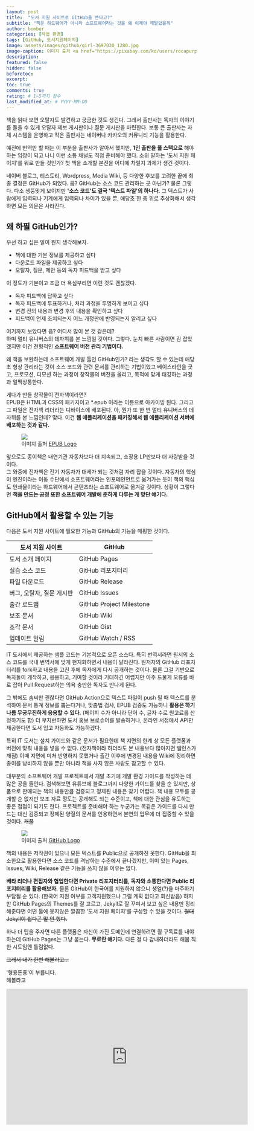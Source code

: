 ```yaml
---
layout: post
title:  "도서 지원 사이트로 GitHub을 쓴다고?"
subtitle: "책은 하드웨어가 아니라 소프트웨어라는 것을 왜 이제야 깨달았을까"
author: bomber
categories: [작업 환경]
tags: [GitHub, 도서지원페이지]
image: assets/images/github/girl-3697030_1280.jpg
image-caption: 이미지 출처 <a href="https://pixabay.com/ko/users/rocapurpura-1628072/?utm_source=link-attribution&amp;utm_medium=referral&amp;utm_campaign=image&amp;utm_content=3697030" target="_blank">Rocapurpura</a>
description: 
featured: false
hidden: false
beforetoc: 
excerpt: 
toc: true
comments: true
rating: # 1~5까지 점수
last_modified_at: # YYYY-MM-DD
---
```


책을 읽다 보면 오탈자도 발견하고 궁금한 것도 생긴다. 
그래서 출판사는 독자의 이야기를 들을 수 있게 오탈자 제보 게시판이나 질문 게시판을 마련한다. 
보통 큰 출판사는 자체 시스템을 운영하고 
작은 출판사는 네이버나 카카오의 커뮤니티 기능을 활용한다.

예전에 번역만 할 때는 이 부분을 출판사가 알아서 했지만, 
**1인 출판을 풀 스택으로** 해야 하는 입장이 되고 나니 이런 소통 채널도 직접 준비해야 했다. 
소위 말하는 '도서 지원 페이지'를 뭐로 만들 것인가? 
첫 책을 소개할 본진을 어디에 차릴지 과제가 생긴 것이다.

네이버 블로그, 티스토리, Wordpress, Media Wiki, 등 
다양한 후보를 고려한 끝에 최종 결정은 GitHub가 되었다. 
움? GitHub는 소스 코드 관리하는 곳 아닌가? 
물론 그렇다. 
다소 생뚱맞게 보이지만 **'소스 코드'도 결국 '텍스트 파일'의 하나다.**  그 텍스트가 사람에게 입력되나 기계에게 입력되나 차이가 있을 뿐, 애당초 한 층 위로 추상화해서 생각하면 모든 의문은 사라진다.    

## 왜 하필 GitHub인가?  

우선 하고 싶은 일이 뭔지 생각해보자. 

* 책에 대한 기본 정보를 제공하고 싶다
* 다운로드 파일을 제공하고 싶다
* 오탈자, 질문, 제안 등의 독자 피드백을 받고 싶다

이 정도가 기본이고 조금 더 욕심부리면 이런 것도 괜찮겠다.

* 독자 피드백에 답하고 싶다
* 독자 피드백에 투표하거나, 처리 과정을 투명하게 보이고 싶다
* 변경 전의 내용과 변경 후의 내용을 확인하고 싶다
* 피드백이 언제 조치되는지 어느 개정판에 반영되는지 알리고 싶다

여기까지 보았다면 음? 어디서 많이 본 것 같은데? <br/>
하며 멀티 유니버스의 데자뷔를 본 느낌일 것이다.
그렇다. 눈치 빠른 사람이면 감 잡았겠지만
이건 전형적인 **소프트웨어 버전 관리 기법이다.**

왜 책을 보완하는데 소프트웨어 개발 툴인 GitHub인가? 라는 생각도 할 수 있는데
애당초 형상 관리라는 것이 소스 코드와 관련 문서를 관리하는 기법이었고
베이스라인을 긋고, 프로모션, 디모션 하는 과정이 
창작물의 버전을 올리고, 목적에 맞게 태깅하는 과정과 일맥상통한다.

게다가 만들 창작물이 전자책이라면? <br/>
EPUB은 HTML과 CSS의 패키지이고 \*.epub 이라는 이름으로 아카이빙 된다. 
그리고 그 파일은 전자책 리더라는 디바이스에 배포된다. 
아, 뭔가 또 한 번 멀티 유니버스의 데자뷔를 본 느낌인데? 
맞다. 이건 **웹 애플리케이션을 패키징해서 웹 애플리케이션 서버에 배포하는 것과 같다.**

<figure>
<img class="small" src="{{ site.baseurl }}/assets/images/github/EPUB_Logo_Official2020_RGB_color.png" alter="epub-logo">
<figcaption>
이미지 출처 <a href="https://www.w3.org/publishing/groups/epub-wg/assets/EPUB_Logo_Official2020/" target="_blank"> EPUB Logo</a>
</figcaption>
</figure>

앞으로도 종이책은 내연기관 자동차보다 더 지속되고, 소장용 LP판보다 더 사랑받을 것이다.  
그 와중에 전자책은 전기 자동차가 대세가 되는 것처럼 자리 잡을 것이다.
자동차의 핵심이 엔진이라는 이동 수단에서 소프트웨어라는 인포테인먼트로 옮겨가는 듯이
책의 핵심도 인쇄물이라는 하드웨어에서 콘텐츠라는 소프트웨어로 옮겨갈 것이다.
상황이 그렇다면 **책을 만드는 공정 또한 소프트웨어 개발에 준하게 다루는 게 맞단 얘기다.**

## GitHub에서 활용할 수 있는 기능

다음은 도서 지원 사이트에 필요한 기능과 GitHub의 기능을 매핑한 것이다.

| 도서 지원 사이트 | GitHub |
| -- | -- |
| 도서 소개 페이지 | GitHub Pages |
| 실습 소스 코드 | GitHub 리포지터리 |
| 파일 다운로드 | GitHub Release |
| 버그, 오탈자, 질문 게시판 | GitHub Issues |
| 출간 로드맵 | GitHub Project Milestone | 
| 보조 문서 | GitHub Wiki | 
| 조각 문서 | GitHub Gist |
| 업데이트 알림 | GitHub Watch / RSS |

IT 도서에서 제공하는 샘플 코드는 기본적으로 오픈 소스다. 
특히 번역서라면 원서의 소스 코드를 국내 번역서에 맞게 현지화하면서 내용이 달라진다.
원저자의 GitHub 리포지터리를 fork하고 내용을 고친 후에 독자에게 다시 공개하는 것이다.
물론 그걸 기반으로 독자들이 개작하고, 응용하고, 기여할 것이라 기대하긴 어렵지만 
아주 드물게 오류를 바로 잡아 Pull Request하는 의욕 충만한 독자도 만나게 된다. 

그 밖에도 솜씨만 괜찮다면 GitHub Action으로 
텍스트 파일이 push 될 때 텍스트를 분석하여
문서 통계 정보를 뽑는다거나, 맞춤법 검사, EPUB 검증도 가능하니
**활용은 하기 나름 무궁무진하게 응용할 수 있다.**
(페이지 수가 아니라 단어 수, 글자 수로 원고료를 산정하기도 함)
더 부지런하면 도서 홍보 브로슈어를 발송하거나, 
온라인 서점에서 API만 제공한다면 도서 입고 자동화도 가능하겠다.

특히 IT 도서는 설치 가이드와 같은 문서가 필요한데 
책 지면의 한계 상 모든 플랫폼과 버전에 맞춰 내용을 넣을 수 없다. 
(전자책이라 하더라도 본 내용보다 많아지면 밸런스가 깨짐)
이때 지면에 미처 반영하지 못했거나 출간 이후에 변경된 내용을 Wiki에 정리하면 
종이를 낭비하지 않을 뿐만 아니라 책을 사지 않은 사람도 참고할 수 있다.

대부분의 소프트웨어 개발 프로젝트에서 
개발 초기에 개발 환경 가이드를 작성하는 데 많은 공을 들인다. 
검색해보면 유튜브에 블로그까지 다양한 가이드를 찾을 순 있지만, 
상품으로 판매되는 책의 내용만큼 검증되고 정제된 내용은 찾기 어렵다. 
책 내용 모두를 공개할 순 없지만 
보조 자료 정도는 공개해도 되는 수준이고, 책에 대한 관심을 유도하는 좋은 접점이 되기도 한다. 
프로젝트를 준비해야 하는 누군가는 똑같은 가이드를 다시 만드는 대신
검증되고 정제된 양질의 문서를 인용하면서 본연의 업무에 더 집중할 수 있을 것이다.
<del>개꿀</del>

<figure>
<img class="small" src="{{ site.baseurl }}/assets/images/github/GitHub_Logo.png" alter="github-logo">
<figcaption>
이미지 출처 <a href="https://github.com/logos" target="_blank">GitHub Logo</a>
</figcaption>
</figure>

책의 내용은 저작권이 있으니 모든 텍스트를 Public으로 공개하진 못한다.
GitHub을 최소한으로 활용한다면 소스 코드를 격납하는 수준에서 끝나겠지만, 
이미 있는 Pages, Issues, Wiki, Release 같은 기능을 쓰지 않을 이유는 없다. 

**베타 리더나 편집자와 협업한다면 Private 리포지터리를, 독자와 소통한다면 Public 리포지터리를 활용해보자.**
물론 GitHub이 한국어를 지원하지 않으니 생얼(?)을 마주하기 부담될 순 있다. 
(한국어 지원 여부를 고객지원했으나 그럴 계획 없다고 회신받음)
하지만 GitHub Pages의 Themes를 잘 고르고, 
Jekyll로 잘 꾸며서 보고 싶은 내용만 정리해준다면 
어떤 툴에 못지않은 깔끔한 '도서 지원 페이지'를 구성할 수 있을 것이다.
<del>절대 Jekyll이 쉽다곤 말 안 했다.</del>

하나 더 팁을 주자면 
다른 플랫폼은 자신이 가진 도메인에 연결하려면 월 구독료를 내야 하는데
GitHub Pages는 그냥 붙는다. **무료란 얘기다.** 다른 걸 다 감내하더라도 해봄 직한 시도임엔 틀림없다. 

<del>그래서 내가 한번 해볼라고...</del>

'형용돈죵'이 부릅니다. <br/>
해볼라고 

<div class="center"><iframe width="640" height="360" src="https://www.youtube.com/embed/cND4vIc2Zac" title="YouTube video player" frameborder="0" allow="accelerometer; autoplay; clipboard-write; encrypted-media; gyroscope; picture-in-picture" allowfullscreen></iframe></div>